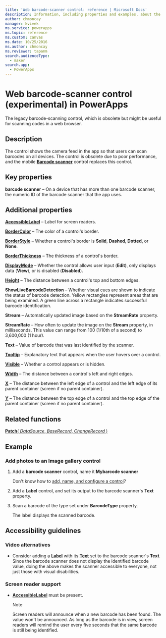 ```yaml
---
title: 'Web barcode-scanner control: reference | Microsoft Docs'
description: Information, including properties and examples, about the barcode-scanner control
author: chmoncay
manager: kvivek
ms.service: powerapps
ms.topic: reference
ms.custom: canvas
ms.date: 10/25/2016
ms.author: chmoncay
ms.reviewer: tapanm
search.audienceType:
  - maker
search.app:
  - PowerApps
---
```

# Web barcode-scanner control (experimental) in PowerApps

The legacy barcode-scanning control, which is obsolete but might be useful for scanning codes in a web browser.

## Description

The control shows the camera feed in the app so that users can scan barcodes on all devices. The control is obsolete due to poor performance, and the mobile **[Barcode scanner](control-new-barcode-scanner.md)** control replaces this control.

## Key properties

**barcode scanner** – On a device that has more than one barcode scanner, the numeric ID of the barcode scanner that the app uses.

## Additional properties

**[AccessibleLabel](properties-accessibility.md)** – Label for screen readers.

**[BorderColor](properties-color-border.md)** – The color of a control's border.

**[BorderStyle](properties-color-border.md)** – Whether a control's border is **Solid**, **Dashed**, **Dotted**, or **None**.

**[BorderThickness](properties-color-border.md)** – The thickness of a control's border.

**[DisplayMode](properties-core.md)** – Whether the control allows user input (**Edit**), only displays data (**View**), or is disabled (**Disabled**).

**[Height](properties-size-location.md)** – The distance between a control's top and bottom edges.

**ShowLiveBarcodeDetection** – Whether visual cues are shown to indicate the status of barcode detection. Yellow rectangles represent areas that are being examined. A green line across a rectangle indicates successful barcode identification.

**Stream** – Automatically updated image based on the **StreamRate** property.

**StreamRate** – How often to update the image on the **Stream** property, in milliseconds.  This value can range from 100 (1/10th of a second) to 3,600,000 (1 hour).

**Text** – Value of barcode that was last identified by the scanner.

**[Tooltip](properties-core.md)** – Explanatory text that appears when the user hovers over a control.

**[Visible](properties-core.md)** – Whether a control appears or is hidden.

**[Width](properties-size-location.md)** – The distance between a control's left and right edges.

**[X](properties-size-location.md)** – The distance between the left edge of a control and the left edge of its parent container (screen if no parent container).

**[Y](properties-size-location.md)** – The distance between the top edge of a control and the top edge of the parent container (screen if no parent container).

## Related functions

[**Patch**( *DataSource*, *BaseRecord*, *ChangeRecord* )](../functions/function-patch.md)

## Example

### Add photos to an Image gallery control

1. Add a **barcode scanner** control, name it **Mybarcode scanner**

    Don't know how to [add, name, and configure a control](../add-configure-controls.md)?

1. Add a **Label** control, and set its output to the barcode scanner's **Text** property.

1. Scan a barcode of the type set under **BarcodeType** property.

    The label displays the scanned barcode.

## Accessibility guidelines

### Video alternatives

* Consider adding a **[Label](control-text-box.md)** with its **[Text](properties-core.md)** set to the barcode scanner's **Text**. Since the barcode scanner does not display the identified barcode value, doing the above makes the scanner accessible to everyone, not just those with visual disabilities.

### Screen reader support

* **[AccessibleLabel](properties-accessibility.md)** must be present.

    > [!NOTE]
  > Screen readers will announce when a new barcode has been found. The value won't be announced. As long as the barcode is in view, screen readers will remind the user every five seconds that the same barcode is still being identified.
